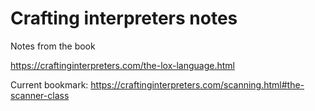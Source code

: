 # Crafting interpreters notes

Notes from the book

https://craftinginterpreters.com/the-lox-language.html

Current bookmark:
https://craftinginterpreters.com/scanning.html#the-scanner-class

